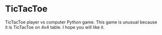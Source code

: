 # TicTacToe
TicTacToe player vs computer Python game. This game is unusual because it is TicTacToe on 4x4 table. I hope you will like it.
